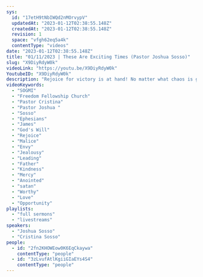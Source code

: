 ```yaml
---
sys:
  id: "17etH9tNbIWQd2nMOrvypV"
  updatedAt: "2023-01-12T02:38:55.148Z"
  createdAt: "2023-01-12T02:38:55.148Z"
  revision: 1
  space: "vfgh62eq5a4k"
  contentType: "videos"
date: "2023-01-12T02:38:55.148Z"
title: "01/11/2023 | These Are Exciting Times (Pastor Joshua Sosso)"
slug: "X9DiyRdyW0k"
videoLink: "https://youtu.be/X9DiyRdyW0k"
YoutubeID: "X9DiyRdyW0k"
description: "Rejoice for victory is at hand! No matter what chaos is going on in the world, praise our Father because his will will stand. All that we need to do is keep our own assumptions out of our decisions, and prayers. When we pray we need to keep ourselves out of the equation, instead we should lean on the Holy Spirits leading. You should not take a back seat and allow others to make spiritual steps for you. Just because someone appears more anointed than you is not an excuse for you to put no effort. Ask your heavenly Father for leading. Keep envy and jealousy out of your church, allowing these actions are the will of satan. Always focus on building each other up, after all we are all on the same team. Ask yourself \"How can I live a life that is worthy for our Father?\".  Live your life with mercy and kindness, just as our Father has given to us. Our Father has been giving up opportunity after opportunity, don't you think it is time for us to set ourselves into gear and do the will of our Father? Let us put a smile on our Fathers face! This sermon was delivered at Freedom Fellowship Church International on January 11, 2023 by Pastor Joshua Sosso. \n"
videoKeywords:
  - "SOGMI"
  - "Freedom Fellowship Church"
  - "Pastor Cristina"
  - "Pastor Joshua "
  - "Sosso"
  - "Ephesians"
  - "James"
  - "God's Will"
  - "Rejoice"
  - "Malice"
  - "Envy"
  - "Jealousy"
  - "Leading"
  - "Father"
  - "Kindness"
  - "Mercy"
  - "Anointed"
  - "satan"
  - "Worthy"
  - "Love"
  - "Opportunity"
playlists:
  - "full sermons"
  - "livestreams"
speakers:
  - "Joshua Sosso"
  - "Cristina Sosso"
people:
  - id: "2fn2KHOWEow0K6EqCkaywa"
    contentType: "people"
  - id: "3zLvufAtlKgiiGIaEYs4S4"
    contentType: "people"
---
```

